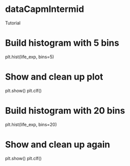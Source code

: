 # dataCapmIntermid
Tutorial 
# Build histogram with 5 bins
plt.hist(life_exp, bins=5)

# Show and clean up plot
plt.show()
plt.clf()

# Build histogram with 20 bins
plt.hist(life_exp, bins=20)
# Show and clean up again
plt.show()
plt.clf()
